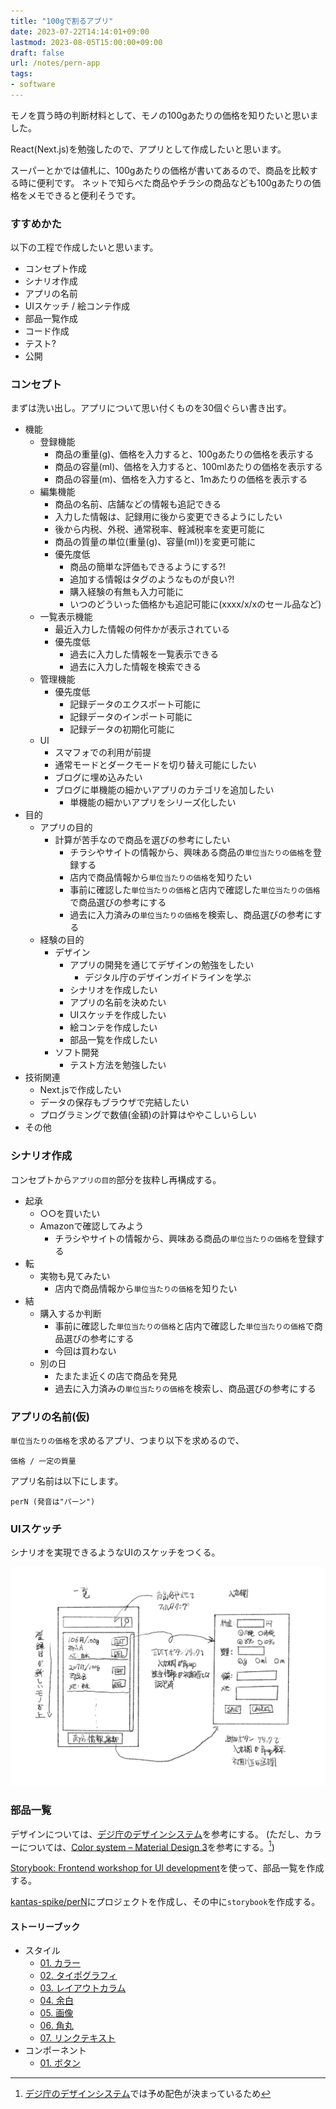 ```yaml
---
title: "100gで割るアプリ"
date: 2023-07-22T14:14:01+09:00
lastmod: 2023-08-05T15:00:00+09:00
draft: false
url: /notes/pern-app
tags:
- software
---
```


モノを買う時の判断材料として、モノの100gあたりの価格を知りたいと思いました。

React(Next.js)を勉強したので、アプリとして作成したいと思います。
<!--more-->

スーパーとかでは値札に、100gあたりの価格が書いてあるので、商品を比較する時に便利です。
ネットで知らべた商品やチラシの商品なども100gあたりの価格をメモできると便利そうです。

### すすめかた

以下の工程で作成したいと思います。

- コンセプト作成
- シナリオ作成
- アプリの名前
- UIスケッチ / 絵コンテ作成
- 部品一覧作成
- コード作成
- テスト?
- 公開

### コンセプト

まずは洗い出し。アプリについて思い付くものを30個ぐらい書き出す。

- 機能
  - 登録機能
    - 商品の重量(g)、価格を入力すると、100gあたりの価格を表示する
    - 商品の容量(ml)、価格を入力すると、100mlあたりの価格を表示する
    - 商品の容量(m)、価格を入力すると、1mあたりの価格を表示する
  - 編集機能
    - 商品の名前、店舗などの情報も追記できる
    - 入力した情報は、記録用に後から変更できるようにしたい
    - 後から内税、外税、通常税率、軽減税率を変更可能に
    - 商品の質量の単位(重量(g)、容量(ml))を変更可能に
    - 優先度低
      - 商品の簡単な評価もできるようにする?!
      - 追加する情報はタグのようなものが良い?!
      - 購入経験の有無も入力可能に
      - いつのどういった価格かも追記可能に(xxxx/x/xのセール品など)
  - 一覧表示機能
    - 最近入力した情報の何件かが表示されている
    - 優先度低
      - 過去に入力した情報を一覧表示できる
      - 過去に入力した情報を検索できる
  - 管理機能
    - 優先度低
      - 記録データのエクスポート可能に
      - 記録データのインポート可能に
      - 記録データの初期化可能に
  - UI
    - スマフォでの利用が前提
    - 通常モードとダークモードを切り替え可能にしたい
    - ブログに埋め込みたい
    - ブログに単機能の細かいアプリのカテゴリを追加したい
      - 単機能の細かいアプリをシリーズ化したい
- 目的
  - アプリの目的
    - 計算が苦手なので商品を選びの参考にしたい
      - チラシやサイトの情報から、興味ある商品の`単位当たりの価格`を登録する
      - 店内で商品情報から`単位当たりの価格`を知りたい
      - 事前に確認した`単位当たりの価格`と店内で確認した`単位当たりの価格`で商品選びの参考にする
      - 過去に入力済みの`単位当たりの価格`を検索し、商品選びの参考にする
  - 経験の目的
    - デザイン
      - アプリの開発を通じてデザインの勉強をしたい
        - デジタル庁のデザインガイドラインを学ぶ
      - シナリオを作成したい
      - アプリの名前を決めたい
      - UIスケッチを作成したい
      - 絵コンテを作成したい
      - 部品一覧を作成したい
    - ソフト開発
      - テスト方法を勉強したい
- 技術関連
  - Next.jsで作成したい
  - データの保存もブラウザで完結したい
  - プログラミングで数値(金額)の計算はややこしいらしい
- その他

### シナリオ作成

コンセプトから`アプリの目的`部分を抜粋し再構成する。

- 起承
  - ○○を買いたい
  - Amazonで確認してみよう
    - チラシやサイトの情報から、興味ある商品の`単位当たりの価格`を登録する
- 転
  - 実物も見てみたい
    - 店内で商品情報から`単位当たりの価格`を知りたい
- 結
  - 購入するか判断
    - 事前に確認した`単位当たりの価格`と店内で確認した`単位当たりの価格`で商品選びの参考にする
    - 今回は買わない
  - 別の日
    - たまたま近くの店で商品を発見
    - 過去に入力済みの`単位当たりの価格`を検索し、商品選びの参考にする

### アプリの名前(仮)

`単位当たりの価格`を求めるアプリ、つまり以下を求めるので、

~~~text
価格 / 一定の質量
~~~

アプリ名前は以下にします。

~~~quote
perN (発音は"パーン")
~~~

### UIスケッチ

シナリオを実現できるようなUIのスケッチをつくる。

![UIスケッチ](per100_UI_small.png)

### 部品一覧

デザインについては、[デジ庁のデザインシステム](/notes/design-system)を参考にする。
(ただし、カラーについては、[Color system – Material Design 3](https://m3.material.io/styles/color/the-color-system/key-colors-tones)を参考にする。[^1])

[Storybook: Frontend workshop for UI development](https://storybook.js.org/)を使って、部品一覧を作成する。

[kantas-spike/perN](https://github.com/kantas-spike/perN)にプロジェクトを作成し、その中に`storybook`を作成する。

#### ストーリーブック

- スタイル
  - [01. カラー](./storybook-static/?path=/docs/スタイル-01-カラー--docs)
  - [02. タイポグラフィ](./storybook-static/?path=/docs/スタイル-02-タイポグラフィ--docs)
  - [03. レイアウトカラム](./storybook-static/?path=/docs/スタイル-03-レイアウトカラム--docs)
  - [04. 余白](./storybook-static/?path=/docs/スタイル-04-余白--docs)
  - [05. 画像](./storybook-static/?path=/docs/スタイル-05-画像--docs)
  - [06. 角丸](./storybook-static/?path=/docs/スタイル-06-角丸--docs)
  - [07. リンクテキスト](./storybook-static/?path=/docs/スタイル-07-リンクテキスト--docs)
- コンポーネント
  - [01. ボタン](./storybook-static/?path=/docs/コンポーネント-01-ボタン--docs)


[^1]: [デジ庁のデザインシステム](/notes/design-system)では予め配色が決まっているため
